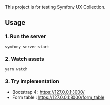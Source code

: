 This project is for testing Symfony UX Collection.

## Usage

### 1. Run the server

    symfony server:start

### 2. Watch assets

    yarn watch

### 3. Try implementation

- Bootstrap 4 : https://127.0.0.1:8000/
- Form table : https://127.0.0.1:8000/form_table

